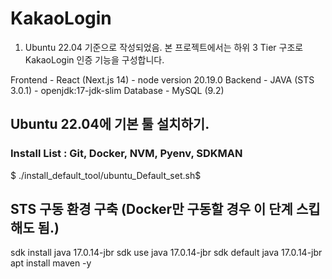 <!-- 
 ** Backend (JAVA) Remote VSCode + Debugging 진행하기
    1. build.gradle jvmArgs = ['-Xdebug','-Xrunjdwp:transport=dt_socket,server=y,suspend=n,address=5005'] 옵션 때문에, 자동으로 5005번 포트가 디버깅 포트로 동작함.

    2.Extension Pack for Java [Plugin 설치]

    3. F5 눌러서 디버깅 모드로 실행 , Port 충돌나는 경우, application.properties에 server.port = 원하는 포트로 변경
-->


# KakaoLogin
1. Ubuntu 22.04 기준으로 작성되었음.
본 프로젝트에서는 하위 3 Tier 구조로 KakaoLogin 인증 기능을 구성합니다.

Frontend - React (Next.js 14) - node version 20.19.0
Backend - JAVA (STS 3.0.1) - openjdk:17-jdk-slim
Database - MySQL (9.2)

## Ubuntu 22.04에 기본 툴 설치하기.
### Install List : Git, Docker, NVM, Pyenv, SDKMAN
$ ./install_default_tool/ubuntu_Default_set.sh$

## STS 구동 환경 구축 (Docker만 구동할 경우 이 단계 스킵해도 됨.)
sdk install java 17.0.14-jbr
sdk use java 17.0.14-jbr
sdk default java 17.0.14-jbr
apt install maven -y






<!-- 
React Extension Pack

 -->





